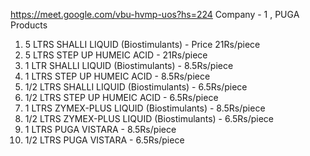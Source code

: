 https://meet.google.com/vbu-hvmp-uos?hs=224
Company - 1 , PUGA
Products
1. 5 LTRS SHALLI LIQUID (Biostimulants) - Price 21Rs/piece
2. 5 LTRS STEP UP HUMEIC ACID - 21Rs/piece
3.  1 LTR SHALLI LIQUID (Biostimulants) - 8.5Rs/piece
4. 1 LTRS STEP UP HUMEIC ACID - 8.5Rs/piece
5.  1/2 LTRS SHALLI LIQUID (Biostimulants) - 6.5Rs/piece
6. 1/2 LTRS STEP UP HUMEIC ACID - 6.5Rs/piece
7. 1 LTRS ZYMEX-PLUS LIQUID (Biostimulants) - 8.5Rs/piece
8. 1/2 LTRS ZYMEX-PLUS LIQUID (Biostimulants) - 6.5Rs/piece
9. 1 LTRS PUGA VISTARA - 8.5Rs/piece
10. 1/2 LTRS PUGA VISTARA - 6.5Rs/piece
